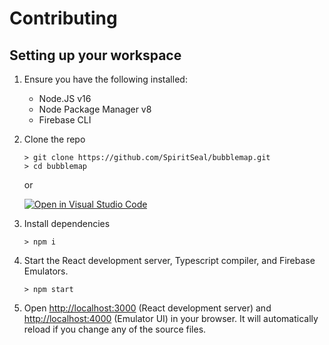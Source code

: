 # Contributing

## Setting up your workspace

1. Ensure you have the following installed:

   - Node.JS v16
   - Node Package Manager v8
   - Firebase CLI

1. Clone the repo

   ```
   > git clone https://github.com/SpiritSeal/bubblemap.git
   > cd bubblemap
   ```

   or

   [![Open in Visual Studio Code](https://img.shields.io/static/v1?logo=visualstudiocode&label=&message=Open%20in%20Visual%20Studio%20Code&labelColor=2c2c32&color=007acc&logoColor=007acc)](https://open.vscode.dev/SpiritSeal/bubblemap)

1. Install dependencies
   ```
   > npm i
   ```
1. Start the React development server, Typescript compiler, and Firebase Emulators.
   ```
   > npm start
   ```
1. Open [http://localhost:3000](http://localhost:3000) (React development server) and [http://localhost:4000](http://localhost:4000) (Emulator UI) in your browser. It will automatically reload if you change any of the source files.

